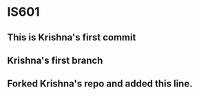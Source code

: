 # IS601
## This is Krishna's first commit
## Krishna's first branch

## Forked Krishna's repo and added this line. 
